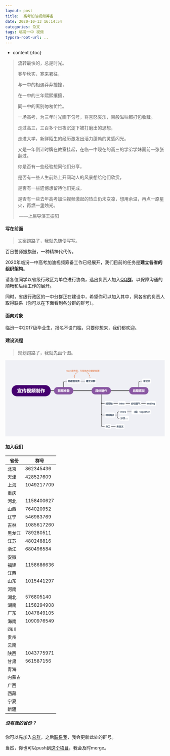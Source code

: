 ```yaml
---
layout: post
title:  高考加油视频筹备
date: 2020-10-13 16:14:54
categories: 杂文
tags: 临汾一中 视频
typora-root-url: ..
---
```


* content
{:toc}

> 流转最快的，总是时光。
>
> 
>
> 春华秋实，寒来暑往，
>
> 与一中的相遇莽莽撞撞，
>
> 在一中的三年熙熙攘攘，
>
> 同一中的离别匆匆忙忙。
>
> 
>
> 一场高考，为三年时光画下句号，将喜怒哀乐，百般滋味都打包收藏。
>
> 走过高三，三百多个日夜沉淀下被打磨出的思想，
>
> 走进大学，新鲜陌生的经历激发出活力蓬勃的灵感闪光。
>
> 
>
> 又是一年倒计时牌在教室挂起，在临一中现在的高三的学弟学妹面前一张张翻过。
>
> 
>
> 你是否有一些经验想同他们分享，
>
> 是否有一些人生前路上开阔动人的风景想给他们欣赏，
>
> 是否有一些遗憾想留待他们完成，
>
> 是否有一些去年高考加油视频激起的热血仍未变凉，想用余温，再点一原星火，再燃一盏烛光。
>
>​										——上届导演王振阳

<!-- more -->

#### 写在前面

> 文案跑路了，我就先随便写写。

百日誓师振旗鼓，一种精神代代传。

2020年临汾一中高考加油视频筹备工作已经展开，我们目前的任务是**建立各省的组织架构**。

请各位同学以省级行政区为单位进行协商，选出负责人加入[QQ群](https://jq.qq.com/?_wv=1027&k=yWx27We4)，以保障沟通的顺畅和后续工作的展开。

同时，省级行政区的一中分群正在建设中，希望你可以加入其中，同各省的负责人取得联系（你可以在下面看到各分群的群号）。

#### 面向对象

临汾一中2017级毕业生，报名不设门槛，只要你想来，我们都欢迎。

#### 建设流程

> 规划跑路了，我就先画个图。

![image-20201013170633482](/image/2020-10-13-%E9%AB%98%E8%80%83%E5%8A%A0%E6%B2%B9%E8%A7%86%E9%A2%91%E7%AD%B9%E5%A4%87/image-20201013170633482.png)

#### 加入我们


| 省份   | 群号       |
| ------ | ---------- |
| 北京   | 862345436  |
| 天津   | 428527609  |
| 上海   | 1049217709 |
| 重庆   |            |
| 河北   | 1158400627 |
| 山西   | 764020952  |
| 辽宁   | 546983769  |
| 吉林   | 1085617260 |
| 黑龙江 | 789280511  |
| 江苏   | 480248816  |
| 浙江   | 680496584  |
| 安徽   |            |
| 福建   | 1158686636 |
| 江西   |            |
| 山东   | 1015441297 |
| 河南   |            |
| 湖北   | 576805140  |
| 湖南   | 1158294908 |
| 广东   | 1047849105 |
| 海南   | 1090976549 |
| 四川   |            |
| 贵州   |            |
| 云南   |            |
| 陕西   | 1043775971 |
| 甘肃   | 561587156  |
| 青海   |            |
| 内蒙古 |            |
| 广西   |            |
| 西藏   |            |
| 宁夏   |            |
| 新疆   |            |

##### 没有我的省份？

你可以先加入[总群](https://jq.qq.com/?_wv=1027&k=yWx27We4)，之后[联系我](/about/)，我会更新此处的群号。

当然，你也可以push到[这个项目](https://github.com/lvris/lvris.github.io)，我会及时merge。